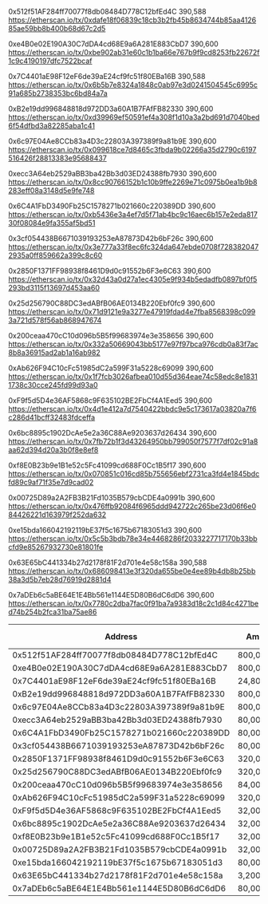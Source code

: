 0x512f51AF284ff70077f8db08484D778C12bfEd4C
    390,588 https://etherscan.io/tx/0xdafe18f06839c18cb3b2fb45b8634744b85aa412685ae59bb8b400b68d67c2d5

0xe4B0e02E190A30C7dDA4cd68E9a6A281E883CbD7
    390,600 https://etherscan.io/tx/0xbe902ab31e60c1b1ba66e767b9f9cd8253fb22672f1c9c4190197dfc7522bcaf

0x7C4401aE98F12eF6de39aE24cf9fc51f80EBa16B
    390,588 https://etherscan.io/tx/0x6b5b7e8324a1848c0ab97e3d0241504545c6995c91a685b2738353bc6bd84a7a

0xB2e19dd996848818d972DD3a60A1B7FAfFB82330
    390,600 https://etherscan.io/tx/0xd39969ef50591ef4a308f1d10a3a2bd691d7040bed6f54dfbd3a82285aba1c41

0x6c97E04Ae8CCb83a4D3c22803A397389f9a81b9E
    390,600 https://etherscan.io/tx/0x099618ce7d8465c3fbda9b02266a35d2790c6197516426f28813383e95688437

0xecc3A64eb2529aBB3ba42Bb3d03ED24388fb7930
    390,600 https://etherscan.io/tx/0x8cc90766152b1c10b9ffe2269e71c0975b0ea1b9b8283eff08a3148d5e9fe748

0x6C4A1FbD3490Fb25C1578271b021660c220389DD
    390,600 https://etherscan.io/tx/0xb5436e3a4ef7d5f71ab4bc9c16aec6b157e2eda81730f08084e9fa355af5bd51

0x3cf054438B6671039193253eA87873D42b6bF26c
    390,600 https://etherscan.io/tx/0x3e777a33f8ec6fc324da647ebde0708f7283820472935a0ff859662a399c8c60

0x2850F1371FF98938f8461D9d0c91552b6F3e6C63
    390,600 https://etherscan.io/tx/0x32d43a0d27a1ec4305e9f934b5edadfb0897bf0f5293bd3115f13697d453aa60

0x25d256790C88DC3edABfB06AE0134B220Ebf0fc9
    390,600 https://etherscan.io/tx/0x71d9121e9a3277e47919fdad4e7fba8568398c0993a721d578f56ab868947674

0x200ceaa470cC10d096b5B5f99683974e3e358656
    390,600 https://etherscan.io/tx/0x332a50669043bb5177e97f97bca976cdb0a83f7ac8b8a36915ad2ab1a16ab982

0xAb626F94C10cFc51985dC2a599F31a5228c69099
    390,600 https://etherscan.io/tx/0x1f7fcb3026afbea010d55d364eae74c58edc8e18311738c30cce245fd99d93a0  

0xF9f5d5D4e36AF5868c9F635102BE2FbCf4A1Eed5
    390,600 https://etherscan.io/tx/0x4d1e412a7d7540422bbdc9e5c173617a03820a7f6c286d41bcff32483fdceffa

0x6bc8895c1902DcAe5e2a36C88Ae9203637d26434
    390,600 https://etherscan.io/tx/0x7fb72b1f3d43264950bb799050f7577f7df02c91a8aa62d394d20a3b0f8e8ef8

0xf8E0B23b9e1B1e52c5Fc41099cd688F0Cc1B5f17
    390,600 https://etherscan.io/tx/0x070851c016cd85b755656ebf2731ca3fd4e1845bdcfd89c9af71f35e7d9cad02

0x00725D89a2A2FB3B21Fd1035B579cbCDE4a0991b
    390,600 https://etherscan.io/tx/0x476ffb92084f6965ddd942722c265be23d06f6e084426221d163979f252da632

0xe15bda166042192119bE37f5c1675b67183051d3
    390,600 https://etherscan.io/tx/0x5c5b3bdb78e34e4468286f2033227717170b33bbcfd9e85267932730e81801fe

0x63E65bC441334b27d2178f81F2d701e4e58c158a
    390,588 https://etherscan.io/tx/0x686098413e3f320da655be0e4ee89b4db8b25bb38a3d5b7eb28d76919d2881d4

0x7aDEb6c5aBE64E1E4Bb561e1144E5D80B6dC6dD6
    390,600 https://etherscan.io/tx/0x7780c2dba7fac0f91ba7a9383d18c2c1d84c4271bed74b254b2fca31ba75ae86

| Address | Amount, GOL | Proposal | Vote #1 | Vote #2 |
|---|---|---|---|---|
| 0x512f51AF284ff70077f8db08484D778C12bfEd4C | 800,000,000,000 | https://etherscan.io/tx/0xdafe18f06839c18cb3b2fb45b8634744b85aa412685ae59bb8b400b68d67c2d5 | | |
| 0xe4B0e02E190A30C7dDA4cd68E9a6A281E883CbD7 | 800,000,000,000 | https://etherscan.io/tx/0xbe902ab31e60c1b1ba66e767b9f9cd8253fb22672f1c9c4190197dfc7522bcaf | | |
| 0x7C4401aE98F12eF6de39aE24cf9fc51f80EBa16B | 24,800,000,000  | https://etherscan.io/tx/0x6b5b7e8324a1848c0ab97e3d0241504545c6995c91a685b2738353bc6bd84a7a | | |
| 0xB2e19dd996848818d972DD3a60A1B7FAfFB82330 | 800,000,000,000 | https://etherscan.io/tx/0xd39969ef50591ef4a308f1d10a3a2bd691d7040bed6f54dfbd3a82285aba1c41 | | |
| 0x6c97E04Ae8CCb83a4D3c22803A397389f9a81b9E | 800,000,000,000 | https://etherscan.io/tx/0x099618ce7d8465c3fbda9b02266a35d2790c6197516426f28813383e95688437 | | |
| 0xecc3A64eb2529aBB3ba42Bb3d03ED24388fb7930 | 80,000,000,000  | https://etherscan.io/tx/0x8cc90766152b1c10b9ffe2269e71c0975b0ea1b9b8283eff08a3148d5e9fe748 | | |
| 0x6C4A1FbD3490Fb25C1578271b021660c220389DD | 80,000,000,000  | https://etherscan.io/tx/0xb5436e3a4ef7d5f71ab4bc9c16aec6b157e2eda81730f08084e9fa355af5bd51 | | |
| 0x3cf054438B6671039193253eA87873D42b6bF26c | 80,000,000,000  | https://etherscan.io/tx/0x3e777a33f8ec6fc324da647ebde0708f7283820472935a0ff859662a399c8c60 | | |
| 0x2850F1371FF98938f8461D9d0c91552b6F3e6C63 | 320,000,000,000 | https://etherscan.io/tx/0x32d43a0d27a1ec4305e9f934b5edadfb0897bf0f5293bd3115f13697d453aa60 | | |
| 0x25d256790C88DC3edABfB06AE0134B220Ebf0fc9 | 320,000,000,000 | https://etherscan.io/tx/0x71d9121e9a3277e47919fdad4e7fba8568398c0993a721d578f56ab868947674 | | |
| 0x200ceaa470cC10d096b5B5f99683974e3e358656 | 84,000,000,000  | https://etherscan.io/tx/0x332a50669043bb5177e97f97bca976cdb0a83f7ac8b8a36915ad2ab1a16ab982 | | |
| 0xAb626F94C10cFc51985dC2a599F31a5228c69099 | 320,000,000,000 | https://etherscan.io/tx/0x1f7fcb3026afbea010d55d364eae74c58edc8e18311738c30cce245fd99d93a0 | | |
| 0xF9f5d5D4e36AF5868c9F635102BE2FbCf4A1Eed5 | 32,000,000,000  | https://etherscan.io/tx/0x4d1e412a7d7540422bbdc9e5c173617a03820a7f6c286d41bcff32483fdceffa | | |
| 0x6bc8895c1902DcAe5e2a36C88Ae9203637d26434 | 32,000,000,000  | https://etherscan.io/tx/0x7fb72b1f3d43264950bb799050f7577f7df02c91a8aa62d394d20a3b0f8e8ef8 | | |
| 0xf8E0B23b9e1B1e52c5Fc41099cd688F0Cc1B5f17 | 32,000,000,000  | https://etherscan.io/tx/0x070851c016cd85b755656ebf2731ca3fd4e1845bdcfd89c9af71f35e7d9cad02 | | |
| 0x00725D89a2A2FB3B21Fd1035B579cbCDE4a0991b | 32,000,000,000  | https://etherscan.io/tx/0x476ffb92084f6965ddd942722c265be23d06f6e084426221d163979f252da632 | | |
| 0xe15bda166042192119bE37f5c1675b67183051d3 | 80,000,000,000  | https://etherscan.io/tx/0x5c5b3bdb78e34e4468286f2033227717170b33bbcfd9e85267932730e81801fe | | |
| 0x63E65bC441334b27d2178f81F2d701e4e58c158a | 3,200,000,000   | https://etherscan.io/tx/0x686098413e3f320da655be0e4ee89b4db8b25bb38a3d5b7eb28d76919d2881d4 | | |
| 0x7aDEb6c5aBE64E1E4Bb561e1144E5D80B6dC6dD6 | 80,000,000,000  | https://etherscan.io/tx/0x7780c2dba7fac0f91ba7a9383d18c2c1d84c4271bed74b254b2fca31ba75ae86 | | |
